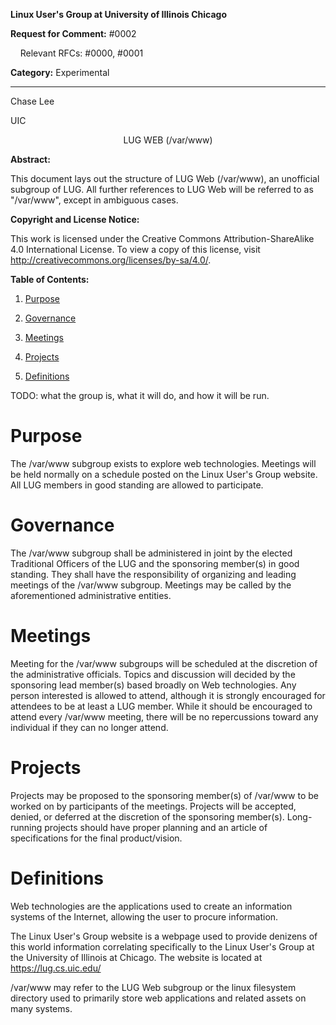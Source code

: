 **Linux User's Group at University of Illinois Chicago**

**Request for Comment:** #0002

&nbsp;&nbsp;&nbsp;&nbsp;Relevant RFCs: #0000, #0001

**Category:** Experimental

-------------------------------------------------------------------------------------------------------------------------

Chase Lee

UIC

<center>LUG WEB (/var/www)</center>

**Abstract:**

This document lays out the structure of LUG Web (/var/www), an unofficial subgroup of LUG.  All further references to LUG Web will be referred to as "/var/www", except in ambiguous cases.

**Copyright and License Notice:**

This work is licensed under the Creative Commons Attribution-ShareAlike 4.0 International License. To view a copy of this license, visit http://creativecommons.org/licenses/by-sa/4.0/.

**Table of Contents:**

1. [Purpose](#Purpose)

2. [Governance](#Governance)

3. [Meetings](#Meetings)

4. [Projects](#Projects)

4. [Definitions](#Definitions)

TODO: what the group is, what it will do, and how it will be run.

# Purpose

The /var/www subgroup exists to explore web technologies.  Meetings will be held normally on a schedule posted on the Linux User's Group website.  All LUG members in good standing are allowed to participate.


# Governance

The /var/www subgroup shall be administered in joint by the elected Traditional Officers of the LUG and the sponsoring member(s) in good standing. They shall have the responsibility of organizing and leading meetings of the /var/www subgroup. Meetings may be called by the aforementioned administrative entities.


# Meetings

Meeting for the /var/www subgroups will be scheduled at the discretion of the administrative officials.  Topics and discussion will decided by the sponsoring lead member(s) based broadly on Web technologies.  Any person interested is allowed to attend, although it is strongly encouraged for attendees to be at least a LUG member.  While it should be encouraged to attend every /var/www meeting, there will be no repercussions toward any individual if they can no longer attend.


# Projects

Projects may be proposed to the sponsoring member(s) of /var/www to be worked on by participants of the meetings.  Projects will be accepted, denied, or deferred at the discretion of the sponsoring member(s).  Long-running projects should have proper planning and an article of specifications for the final product/vision.


# Definitions

Web technologies are the applications used to create an information systems of the Internet, allowing the user to procure information.

The Linux User's Group website is a webpage used to provide denizens of this world information correlating specifically to the Linux User's Group at the University of Illinois at Chicago.  The website is located at https://lug.cs.uic.edu/

/var/www may refer to the LUG Web subgroup or the linux filesystem directory used to primarily store web applications and related assets on many systems.